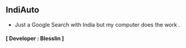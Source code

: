 ## IndiAuto
- Just a Google Search with India but my computer does the work . 
#### [ Developer : Blesslin ]

